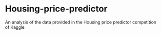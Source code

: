 # Housing-price-predictor
An analysis of the data provided in the Housing price predictor competition of Kaggle


